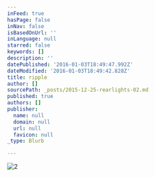 ```yaml
---
inFeed: true
hasPage: false
inNav: false
isBasedOnUrl: ''
inLanguage: null
starred: false
keywords: []
description: ''
datePublished: '2016-01-03T18:49:47.992Z'
dateModified: '2016-01-03T18:49:42.828Z'
title: ripple
author: []
sourcePath: _posts/2015-12-25-rearlights-02.md
published: true
authors: []
publisher:
  name: null
  domain: null
  url: null
  favicon: null
_type: Blurb

---
```

![2](https://s3-us-west-2.amazonaws.com/the-grid-img/p/730ba96c2e85edf4e8d0da479ef6daeb1215ce8d.jpg)